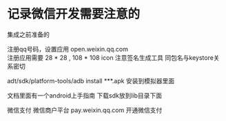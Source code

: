 # 记录微信开发需要注意的

集成之前准备的

注册qq号码，设置应用
open.weixin.qq.com  
注册应用需要 28 * 28 , 108 * 108 icon
注意签名生成工具 同包名与keystore关系密切

adt/sdk/platform-tools/adb install ***.apk 安装到模拟器里面

文档里面有一个android上手指南
下载sdk放到lib目录下面


微信支付
微信商户平台 pay.weixin.qq.com 开通微信支付